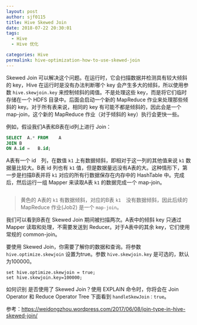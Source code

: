```yaml
---
layout: post
author: sjf0115
title: Hive Skewed Join
date: 2018-07-22 20:30:01
tags:
  - Hive
  - Hive 优化

categories: Hive
permalink: hive-optimization-how-to-use-skewed-join
---
```



Skewed Join 可以解决这个问题。在运行时，它会扫描数据并检测具有较大倾斜的 key，Hive 在运行时是没有办法判断哪个 key 会产生多大的倾斜，所以使用参数 `hive.skewjoin.key` 来控制倾斜的阈值。不是处理这些 key，而是将它们临时存储在一个 HDFS 目录中。后面会启动一个新的 MapReduce 作业来处理那些倾斜的 key。对于所有表来说，相同的 key 有可能不都是倾斜的，因此会是一个 map-join，这个新的 MapReduce 作业（对于倾斜的 key）执行会更快一些。

例如，假设我们A表和B表在id列上进行 Join：
```sql
SELECT	A.*	FROM	A
JOIN B
ON A.id	=	B.id;
```

A表有一个 id　列，在数值 `k1` 上有数据倾斜，即相对于这一列的其他值来说 `k1` 数据量比较大。B表 id 列也有 `k1` 值，但是数据量远没有A表的大。这种情形下，第一步是扫描B表并将 `k1` 对应的所有行数据保存在内存中的 HashTable 中。完成后，然后运行一组 Mapper 来读取A表 `k1` 的数据完成一个 map-join。

![]()

> 黄色的 A表的 `k1` 有数据倾斜，对应的B表 `k1`　没有数据倾斜，因此后续的 MapReduce 作业(Job2) 是一个 `map-join`。

我们可以看到B表在 Skewed Join 期间被扫描两次。A表中的倾斜 key 只通过 Mapper 读取和处理，不需要发送到 Reducer。对于A表中的其余 key，它们使用常规的 common-join。

要使用 Skewed Join，你需要了解你的数据和查询。将参数 `hive.optimize.skewjoin` 设置为true。参数 `hive.skewjoin.key` 是可选的，默认为100000。
```
set hive.optimize.skewjoin = true;
set hive.skewjoin.key=100000;
```

如何识别 是否使用了 Skewed Join？使用 EXPLAIN 命令时，你将会在 Join Operator 和 Reduce Operator Tree 下面看到 `handleSkewJoin：true`。


参考：https://weidongzhou.wordpress.com/2017/06/08/join-type-in-hive-skewed-join/
